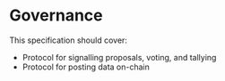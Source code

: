 # Governance

This specification should cover:
- Protocol for signalling proposals, voting, and tallying
- Protocol for posting data on-chain
